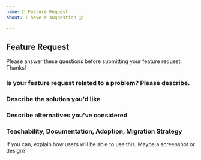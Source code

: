 ```yaml
---
name: 🚀 Feature Request
about: I have a suggestion 🙂!

---
```


## Feature Request

Please answer these questions before submitting your feature request. Thanks!

### Is your feature request related to a problem? Please describe.


### Describe the solution you'd like


### Describe alternatives you've considered


### Teachability, Documentation, Adoption, Migration Strategy

If you can, explain how users will be able to use this.
Maybe a screenshot or design?
